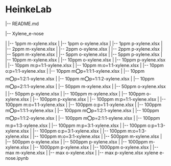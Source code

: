# HeinkeLab

|-- README.md

|-- Xylene_e-nose

|   |-- 1ppm m-xylene.xlsx
|   |-- 1ppm o-xylene.xlsx
|   |-- 1ppm p-xylene.xlsx
|   |-- 2ppm m-xylene.xlsx
|   |-- 2ppm o-xylene.xlsx
|   |-- 2ppm p-xylene.xlsx
|   |-- 5ppm m-xylene.xlsx
|   |-- 5ppm o-xylene.xlsx
|   |-- 5ppm p-xylene.xlsx
|   |-- 10ppm m-xylene.xlsx
|   |-- 10ppm o-xylene.xlsx
|   |-- 10ppm p-xylene.xlsx
|   |-- 10ppm m:p=1:1-xylene.xlsx
|   |-- 10ppm m:o=1:1-xylene.xlsx
|   |-- 10ppm o:p=1:1-xylene.xlsx
|   |-- 10ppm m:o:p=1:1:1-xylene.xlsx
|   |-- 10ppm m:o:p=1:2:1-xylene.xlsx
|   |-- 10ppm m:o:p=1:1:2-xylene.xlsx
|   |-- 10ppm m:o:p=2:1:1-xylene.xlsx
|   |-- 50ppm m-xylene.xlsx
|   |-- 50ppm o-xylene.xlsx
|   |-- 50ppm p-xylene.xlsx
|   |-- 100ppm m-xylene.xlsx
|   |-- 100ppm o-xylene.xlsx
|   |-- 100ppm p-xylene.xlsx
|   |-- 100ppm m:p=1:1-xylene.xlsx
|   |-- 100ppm m:o=1:1-xylene.xlsx
|   |-- 100ppm o:p=1:1-xylene.xlsx
|   |-- 100ppm m:o:p=1:1:1-xylene.xlsx
|   |-- 100ppm m:o:p=1:2:1-xylene.xlsx
|   |-- 100ppm m:o:p=1:1:2-xylene.xlsx
|   |-- 100ppm m:o:p=2:1:1-xylene.xlsx
|   |-- 100ppm m:p=1:3-xylene.xlsx
|   |-- 100ppm m:p=3:1-xylene.xlsx
|   |-- 100ppm o:p=1:3-xylene.xlsx
|   |-- 100ppm o:p=3:1-xylene.xlsx
|   |-- 100ppm m:o=1:3-xylene.xlsx
|   |-- 100ppm m:o=3:1-xylene.xlsx
|   |-- 500ppm m-xylene.xlsx
|   |-- 500ppm o-xylene.xlsx
|   |-- 500ppm p-xylene.xlsx
|   |-- 1000ppm m-xylene.xlsx
|   |-- 1000ppm p-xylene.xlsx
|   |-- 1000ppm o-xylene.xlsx
|   |-- max m-xylene.xlsx
|   |-- max o-xylene.xlsx
|   |-- max p-xylene.xlsx
xylene e-nose.ipynb
